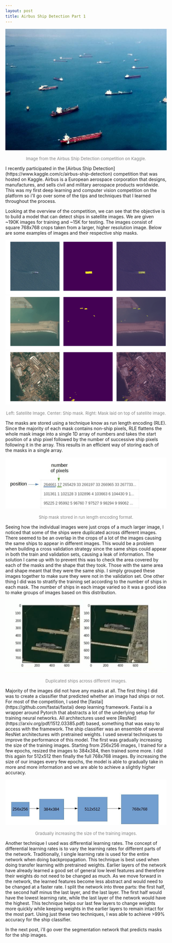 ```yaml
---
layout: post
title: Airbus Ship Detection Part 1
---
```


<p align="center">
   <img src="../images/ships.jpg" />
</p>

<p align="center"><font size="2" color="grey">Image from the Airbus Ship Detection competition on Kaggle.</font></p>
I recently participated in the [Airbus Ship Detection](https://www.kaggle.com/c/airbus-ship-detection) competition that was hosted on Kaggle. Airbus is a European aerospace corporation that designs, manufactures, and sells civil and military aerospace products worldwide. This was my first deep learning and computer vision competition on the platform so i'll go over some of the tips and techniques that I learned throughout the process.

Looking at the overview of the competition, we can see that the objective is to build a model that can detect ships in satellite images. We are given ~190K images for training and ~15K for testing. The images consist of square 768x768 crops taken from a larger, higher resolution image. Below are some examples of images and their respective ship masks.

![](../images/airbus1.png)
![](../images/airbus2.png)
![](../images/airbus3.png)
<p align="center"><font size="2" color="grey">Left: Satellite Image. Center: Ship mask. Right: Mask laid on top of satellite image.</font></p> The masks are stored using a technique know as run length encoding (RLE). Since the majority of each mask contains non-ship pixels, RLE flattens the whole mask image into a single 1D array of numbers and takes the start position of a ship pixel followed by the number of successive ship pixels following it in the array. This results in an efficient way of storing each of the masks in a single array.

![](../images/rle.jpg)
<p align="center"><font size="2" color="grey">Ship mask stored in run length encoding format.</font></p> Seeing how the individual images were just crops of a much larger image, I noticed that some of the ships were duplicated across different images. There seemed to be an overlap in the crops of a lot of the images causing the same ships to appear in different images. This would be a problem when building a cross validation strategy since the same ships could appear in both the train and validation sets, causing a leak of information. The solution I came up with to prevent this was to check the area covered by each of the masks and the shape that they took. Those with the same area and shape meant that they were the same ship. I simply grouped these images together to make sure they were not in the validation set. One other thing I did was to stratify the training set according to the number of ships in each mask. The number of ships in each image varied so it was a good idea to make groups of images based on this distribution.

![](../images/duplicates.png)
<p align="center"><font size="2" color="grey">Duplicated ships across different images.</font></p>Majority of the images did not have any masks at all. The first thing I did was to create a classifier that predicted whether an image had ships or not. For most of the competition, I used the [fastai](https://github.com/fastai/fastai) deep learning framework. Fastai is a wrapper around Pytorch that abstracts a lot of the underlying setup for training neural networks. All architectures used were [ResNet](https://arxiv.org/pdf/1512.03385.pdf) based, something that was easy to access with the framework. The ship classifier was an ensemble of several ResNet architectures with pretrained weights. I used several techniques to improve the performance of this model. The first was gradually increasing the size of the training images. Starting from 256x256 images, I trained for a few epochs, resized the images to 384x384, then trained some more. I did this again for 512x512 then finally the full 768x768 images. By increasing the size of our images every few epochs, the model is able to gradually take in more and more information and we are able to achieve a slightly higher accuracy.

![](../images/size-increase.jpg)
<p align="center"><font size="2" color="grey">Gradually increasing the size of the training images.</font></p> Another technique I used was differential learning rates. The concept of differential learning rates is to vary the learning rates for different parts of the network. Traditionally, I single learning rate is used for the entire network when doing backpropagation. This technique is best used when doing transfer learning with pretrained weights. Earlier layers of the network have already learned a good set of general low level features and therefore their weights do not need to be changed as much. As we move forward in the network, the learned features become less abstract and would need to be changed at a faster rate. I split the network into three parts: the first half, the second half minus the last layer, and the last layer. The first half would have the lowest learning rate, while the last layer of the network would have the highest. This technique helps our last few layers to change weights more quickly while keeping weights in the earlier layers to remain intact for the most part. Using just these two techniques, I was able to achieve >99% accuracy for the ship classifier.

In the next post, i'll go over the segmentation network that predicts masks for the ship images.
